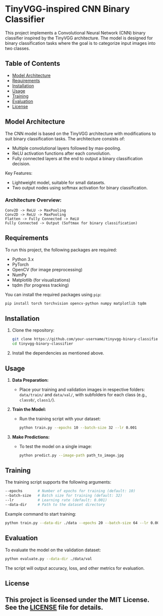 # TinyVGG-inspired CNN Binary Classifier

This project implements a Convolutional Neural Network (CNN) binary classifier inspired by the TinyVGG architecture. The model is designed for binary classification tasks where the goal is to categorize input images into two classes.

## Table of Contents
- [Model Architecture](#model-architecture)
- [Requirements](#requirements)
- [Installation](#installation)
- [Usage](#usage)
- [Training](#training)
- [Evaluation](#evaluation)
- [License](#license)

## Model Architecture

The CNN model is based on the TinyVGG architecture with modifications to suit binary classification tasks. The architecture consists of:
- Multiple convolutional layers followed by max-pooling.
- ReLU activation functions after each convolution.
- Fully connected layers at the end to output a binary classification decision.

Key Features:
- Lightweight model, suitable for small datasets.
- Two output nodes using softmax activation for binary classification.

### Architecture Overview:
```
Conv2D -> ReLU -> MaxPooling
Conv2D -> ReLU -> MaxPooling
Flatten -> Fully Connected -> ReLU
Fully Connected -> Output (Softmax for binary classification)
```

## Requirements

To run this project, the following packages are required:
- Python 3.x
- PyTorch
- OpenCV (for image preprocessing)
- NumPy
- Matplotlib (for visualizations)
- tqdm (for progress tracking)

You can install the required packages using `pip`:

```bash
pip install torch torchvision opencv-python numpy matplotlib tqdm
```

## Installation

1. Clone the repository:
    ```bash
    git clone https://github.com/your-username/tinyvgg-binary-classifier.git
    cd tinyvgg-binary-classifier
    ```

2. Install the dependencies as mentioned above.

## Usage

1. **Data Preparation:**
   - Place your training and validation images in respective folders: `data/train/` and `data/val/`, with subfolders for each class (e.g., `class0/`, `class1/`).

2. **Train the Model:**
   - Run the training script with your dataset:
     ```bash
     python train.py --epochs 10 --batch-size 32 --lr 0.001
     ```

3. **Make Predictions:**
   - To test the model on a single image:
     ```bash
     python predict.py --image-path path_to_image.jpg
     ```

## Training

The training script supports the following arguments:

```bash
--epochs       # Number of epochs for training (default: 10)
--batch-size   # Batch size for training (default: 32)
--lr           # Learning rate (default: 0.001)
--data-dir     # Path to the dataset directory
```

Example command to start training:
```bash
python train.py --data-dir ./data --epochs 20 --batch-size 64 --lr 0.0001
```

## Evaluation

To evaluate the model on the validation dataset:

```bash
python evaluate.py --data-dir ./data/val
```

The script will output accuracy, loss, and other metrics for evaluation.

## License

This project is licensed under the MIT License. See the [LICENSE](LICENSE) file for details.
---
